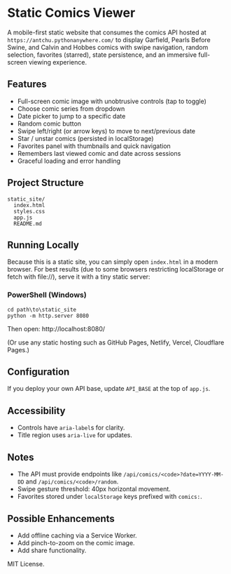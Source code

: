# Static Comics Viewer

A mobile-first static website that consumes the comics API hosted at `https://antchu.pythonanywhere.com/` to display Garfield, Pearls Before Swine, and Calvin and Hobbes comics with swipe navigation, random selection, favorites (starred), state persistence, and an immersive full-screen viewing experience.

## Features
- Full-screen comic image with unobtrusive controls (tap to toggle)
- Choose comic series from dropdown
- Date picker to jump to a specific date
- Random comic button
- Swipe left/right (or arrow keys) to move to next/previous date
- Star / unstar comics (persisted in localStorage)
- Favorites panel with thumbnails and quick navigation
- Remembers last viewed comic and date across sessions
- Graceful loading and error handling

## Project Structure
```
static_site/
  index.html
  styles.css
  app.js
  README.md
```

## Running Locally
Because this is a static site, you can simply open `index.html` in a modern browser. For best results (due to some browsers restricting localStorage or fetch with file://), serve it with a tiny static server:

### PowerShell (Windows)
```
cd path\to\static_site
python -m http.server 8080
```
Then open: http://localhost:8080/

(Or use any static hosting such as GitHub Pages, Netlify, Vercel, Cloudflare Pages.)

## Configuration
If you deploy your own API base, update `API_BASE` at the top of `app.js`.

## Accessibility
- Controls have `aria-label`s for clarity.
- Title region uses `aria-live` for updates.

## Notes
- The API must provide endpoints like `/api/comics/<code>?date=YYYY-MM-DD` and `/api/comics/<code>/random`.
- Swipe gesture threshold: 40px horizontal movement.
- Favorites stored under `localStorage` keys prefixed with `comics:`.

## Possible Enhancements
- Add offline caching via a Service Worker.
- Add pinch-to-zoom on the comic image.
- Add share functionality.

MIT License.
